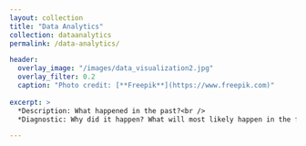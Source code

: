 ```yaml
---
layout: collection
title: "Data Analytics"
collection: dataanalytics
permalink: /data-analytics/

header:
  overlay_image: "/images/data_visualization2.jpg"
  overlay_filter: 0.2
  caption: "Photo credit: [**Freepik**](https://www.freepik.com)"
  
excerpt: >
  *Description: What happened in the past?<br /> 
  *Diagnostic: Why did it happen? What will most likely happen in the future? What actions can I take given those predictions?*<br />

---
```



